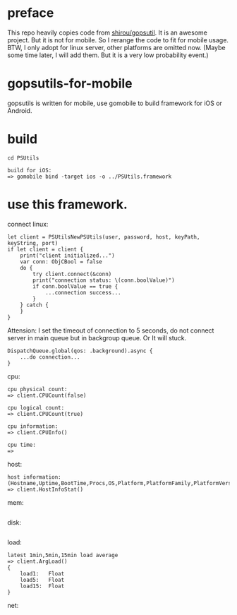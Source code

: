 # preface
This repo heavily copies code from [shirou/gopsutil](https://github.com/shirou/gopsutil). It is an awesome project. But it is not for mobile. So I rerange the code to fit for mobile usage. BTW, I only adopt for linux server, other platforms are omitted now. (Maybe some time later, I will add them. But it is a very low probability event.)

# gopsutils-for-mobile
gopsutils is written for mobile, use gomobile to build framework for iOS or Android.

# build
```
cd PSUtils

build for iOS:
=> gomobile bind -target ios -o ../PSUtils.framework
```

# use this framework.
connect linux:
```
let client = PSUtilsNewPSUtils(user, password, host, keyPath, keyString, port)
if let client = client {
    print("client initialized...")
    var conn: ObjCBool = false
    do {
        try client.connect(&conn)
        print("connection status: \(conn.boolValue)")
        if conn.boolValue == true {
            ...connection success...
        }
    } catch {
    }
}

```

Attension: I set the timeout of connection to 5 seconds, do not connect server in main queue but in backgroup queue. Or It will stuck.
```
DispatchQueue.global(qos: .background).async {
    ...do connection...
}
```

cpu:
```
cpu physical count: 
=> client.CPUCount(false)

cpu logical count: 
=> client.CPUCount(true)

cpu information:
=> client.CPUInfo()

cpu time: 
=> 
```

host:
```
host information: 
(Hostname,Uptime,BootTime,Procs,OS,Platform,PlatformFamily,PlatformVersion,KernelVersion,KernelArch,VirtualizationSystem,VirtualizationRole,HostID)  
=> client.HostInfoStat()
```

mem:
```
```

disk:
```
```

load:
```
latest 1min,5min,15min load average
=> client.ArgLoad()
{
    load1:   Float
    load5:   Float
    load15:  Float
}
```

net:
```
```